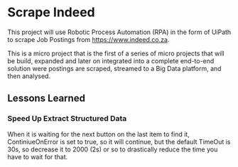 # Scrape Indeed
This project will use Robotic Process Automation (RPA) in the form of UiPath to scrape Job Postings from https://www.indeed.co.za.

This is a micro project that is the first of a series of micro projects that will be build, expanded and later on integrated into a complete end-to-end solution were postings are scraped, streamed to a Big Data platform, and then analysed.

## Lessons Learned

### Speed Up Extract Structured Data
When it is waiting for the next button on the last item to find it, ContiniueOnError is set to true, so it will continue, but the default TimeOut is 30s, so decrease it to 2000 (2s) or so to drastically reduce the time you have to wait for that.
